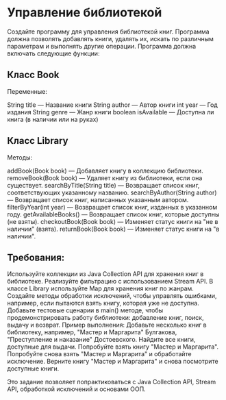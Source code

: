 # Управление библиотекой
Создайте программу для управления библиотекой книг. Программа должна позволять добавлять книги, удалять их, 
искать по различным параметрам и выполнять другие операции. Программа должна включать следующие функции:

## Класс Book
Переменные:

String title — Название книги
String author — Автор книги
int year — Год издания
String genre — Жанр книги
boolean isAvailable — Доступна ли книга (в наличии или на руках)

## Класс Library
Методы:

addBook(Book book) — Добавляет книгу в коллекцию библиотеки.
removeBook(Book book) — Удаляет книгу из библиотеки, если она существует.
searchByTitle(String title) — Возвращает список книг, соответствующих указанному названию.
searchByAuthor(String author) — Возвращает список книг, написанных указанным автором.
filterByYear(int year) — Возвращает список книг, изданных в указанном году.
getAvailableBooks() — Возвращает список книг, которые доступны (не взяты).
checkoutBook(Book book) — Изменяет статус книги на "не в наличии" (взята).
returnBook(Book book) — Изменяет статус книги на "в наличии".

## Требования:
Используйте коллекции из Java Collection API для хранения книг в библиотеке.
Реализуйте фильтрацию с использованием Stream API.
В классе Library используйте Map для хранения книг по жанрам.
Создайте методы обработки исключений, чтобы управлять ошибками, например, если пытаются взять книгу, которая уже
не доступна.
Добавьте тестовые сценарии в main() методе, чтобы продемонстрировать работу библиотеки: добавление книг, поиск, 
выдачу и возврат.
Пример выполнения:
Добавьте несколько книг в библиотеку, например, "Мастер и Маргарита" Булгакова, "Преступление и наказание" Достоевского.
Найдите все книги, доступные для выдачи.
Попробуйте взять книгу "Мастер и Маргарита".
Попробуйте снова взять "Мастер и Маргарита" и обработайте исключение.
Верните книгу "Мастер и Маргарита" и снова посмотрите доступные книги.

Это задание позволяет попрактиковаться с Java Collection API, Stream API, обработкой исключений и основами ООП.